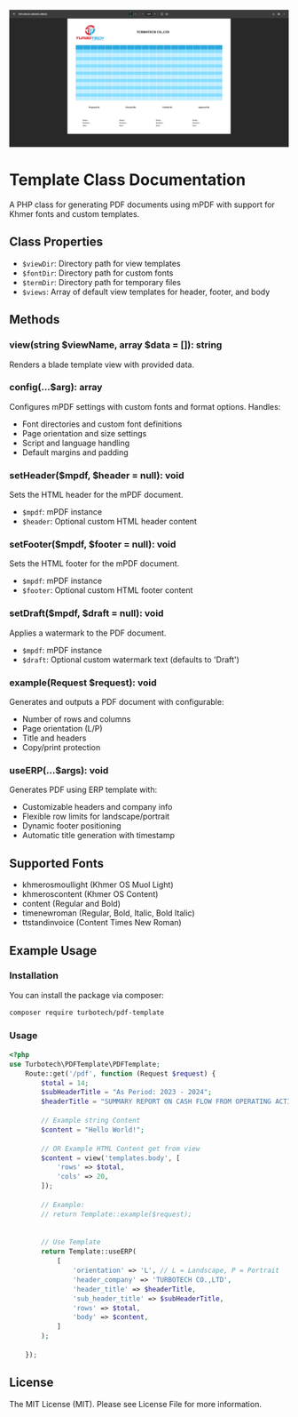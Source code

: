 ![](example.png)

# Template Class Documentation

A PHP class for generating PDF documents using mPDF with support for Khmer fonts and custom templates.

## Class Properties

- `$viewDir`: Directory path for view templates
- `$fontDir`: Directory path for custom fonts
- `$termDir`: Directory path for temporary files
- `$views`: Array of default view templates for header, footer, and body

## Methods

### view(string $viewName, array $data = []): string
Renders a blade template view with provided data.

### config(...$arg): array
Configures mPDF settings with custom fonts and format options. Handles:
- Font directories and custom font definitions
- Page orientation and size settings
- Script and language handling
- Default margins and padding

### setHeader($mpdf, $header = null): void
Sets the HTML header for the mPDF document.
- `$mpdf`: mPDF instance
- `$header`: Optional custom HTML header content

### setFooter($mpdf, $footer = null): void
Sets the HTML footer for the mPDF document.
- `$mpdf`: mPDF instance
- `$footer`: Optional custom HTML footer content

### setDraft($mpdf, $draft = null): void
Applies a watermark to the PDF document.
- `$mpdf`: mPDF instance
- `$draft`: Optional custom watermark text (defaults to 'Draft')

### example(Request $request): void
Generates and outputs a PDF document with configurable:
- Number of rows and columns
- Page orientation (L/P)
- Title and headers
- Copy/print protection

### useERP(...$args): void
Generates PDF using ERP template with:
- Customizable headers and company info
- Flexible row limits for landscape/portrait
- Dynamic footer positioning
- Automatic title generation with timestamp

## Supported Fonts

- khmerosmoullight (Khmer OS Muol Light)
- khmeroscontent (Khmer OS Content)
- content (Regular and Bold)
- timenewroman (Regular, Bold, Italic, Bold Italic)
- ttstandinvoice (Content Times New Roman)

## Example Usage


### Installation

You can install the package via composer:

```bash
composer require turbotech/pdf-template
```

### Usage

```php
<?php
use Turbotech\PDFTemplate\PDFTemplate;
    Route::get('/pdf', function (Request $request) {
        $total = 14;
        $subHeaderTitle = "As Period: 2023 - 2024";
        $headerTitle = "SUMMARY REPORT ON CASH FLOW FROM OPERATING ACTIVITIES";

        // Example string Content
        $content = "Hello World!";

        // OR Example HTML Content get from view
        $content = view('templates.body', [
            'rows' => $total,
            'cols' => 20,
        ]);

        // Example:
        // return Template::example($request);


        // Use Template
        return Template::useERP(
            [
                'orientation' => 'L', // L = Landscape, P = Portrait
                'header_company' => 'TURBOTECH CO.,LTD',
                'header_title' => $headerTitle,
                'sub_header_title' => $subHeaderTitle,
                'rows' => $total,
                'body' => $content,
            ]
        );

    });
```

## License
The MIT License (MIT). Please see License File for more information.